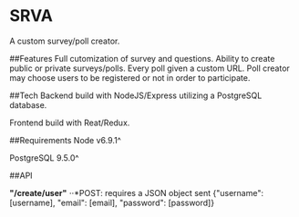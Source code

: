 # SRVA
A custom survey/poll creator.  

##Features
Full cutomization of survey and questions. Ability to create public or private surveys/polls. Every poll given a custom URL. Poll creator may choose users to be registered or not in order to participate. 

##Tech
Backend build with NodeJS/Express utilizing a PostgreSQL database. 

Frontend build with Reat/Redux.

##Requirements
Node v6.9.1^

PostgreSQL 9.5.0^

##API

__"/create/user"__ 
⋅⋅*POST: requires a JSON object sent {"username": [username], "email": [email], "password": [password]}
